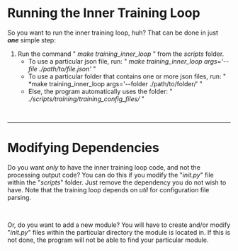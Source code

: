# Running the Inner Training Loop

So you want to run the inner training loop, huh? That can be done in just ***one*** simple step:
1. Run the command " *make training_inner_loop* " from the *scripts* folder.
   * To use a particular json file, run: " *make training_inner_loop args='--file ./path/to/file.json'* "
   * To use a particular folder that contains one or more json files, run: " *make training_inner_loop args='--folder ./path/to/folder/' "
   * Else, the program automatically uses the folder: " *./scripts/training/training_config_files/* "

<br> <hr>

# Modifying Dependencies

Do you want *only* to have the inner training loop code, and not the processing output code? 
You can do this if you modify the "*_init_.py*" file within the "*scripts*" folder. Just remove the dependency you do not wish to have. 
Note that the training loop depends on *util* for configuration file parsing.

<br>

Or, do you want to add a new module? You will have to create and/or modify "*_init_.py*" files within the particular directory the module is located in. 
If this is not done, the program will not be able to find your particular module.


